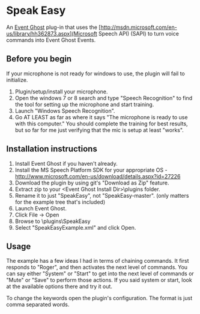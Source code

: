 # Speak Easy
An [Event Ghost](http://www.eventghost.org/) plug-in that uses the [http://msdn.microsoft.com/en-us/library/hh362873.aspx](Microsoft Speech API) (SAPI) to turn voice commands into Event Ghost Events.

## Before you begin
If your microphone is not ready for windows to use, the plugin will fail to initialize.
1. Plugin/setup/install your microphone.
2. Open the windows 7 or 8 search and type "Speech Recognition" to find the tool for setting up the microphone and start training.
3. Launch "Windows Speech Recognition".
4. Go AT LEAST as far as where it says "The microphone is ready to use with this computer." You should complete the training for best results, but so far for me just verifying that the mic is setup at least "works".

## Installation instructions

1. Install Event Ghost if you haven't already.
2. Install the MS Speech Platform SDK for your appropriate OS - http://www.microsoft.com/en-us/download/details.aspx?id=27226 
3. Download the plugin by using git's "Download as Zip" feature.
4. Extract zip to your \<Event Ghost Install Dir>\plugins folder. 
5. Rename it to just "SpeakEasy", not "SpeakEasy-master". (only matters for the example tree that's included)
5. Launch Event Ghost.
6. Click File -> Open
7. Browse to <event ghost install dir>\plugins\SpeakEasy
8. Select "SpeakEasyExample.xml" and click Open.

## Usage

The example has a few ideas I had in terms of chaining commands. It first responds to "Roger", and then activates the next level of commands. You can say either "System" or "Start" to get into the next level of commands or "Mute" or "Save" to perform those actions.  If you said system or start, look at the available options there and try it out.

To change the keywords open the plugin's configuration. The format is just comma separated words.